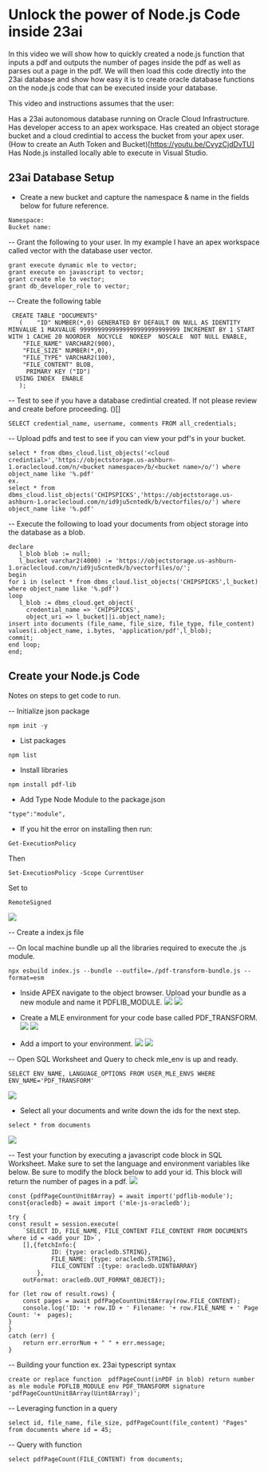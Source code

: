 # Unlock the power of Node.js Code inside 23ai
In this video we will show how to quickly created a node.js function that inputs a pdf and outputs the number of pages inside the pdf as well as parses out a page in the pdf. We will then load this code directly into the 23ai database and show how easy it is to create oracle database functions on the node.js code that can be executed inside your database. 

This video and instructions assumes that the user: 

Has a 23ai autonomous database running on Oracle Cloud Infrastructure. 
Has developer access to an apex workspace.
Has created an object storage bucket and a cloud credintial to access the bucket from your apex user. (How to create an Auth Token and Bucket)[https://youtu.be/CvyzCjdDvTU]
Has Node.js installed locally able to execute in Visual Studio.

## 23ai Database Setup
- Create a new bucket and capture the namespace & name in the fields below for future reference.
```
Namespace: 
Bucket name: 
```

-- Grant the following to your user. In my example I have an apex workspace called vector with the database user vector. 
```
grant execute dynamic mle to vector;
grant execute on javascript to vector;
grant create mle to vector;
grant db_developer_role to vector;
```

-- Create the following table
```
 CREATE TABLE "DOCUMENTS" 
   (	"ID" NUMBER(*,0) GENERATED BY DEFAULT ON NULL AS IDENTITY MINVALUE 1 MAXVALUE 9999999999999999999999999999 INCREMENT BY 1 START WITH 1 CACHE 20 NOORDER  NOCYCLE  NOKEEP  NOSCALE  NOT NULL ENABLE, 
	"FILE_NAME" VARCHAR2(900), 
	"FILE_SIZE" NUMBER(*,0), 
	"FILE_TYPE" VARCHAR2(100), 
	"FILE_CONTENT" BLOB, 
	 PRIMARY KEY ("ID")
  USING INDEX  ENABLE
   );
```

-- Test to see if you have a database credintial created. If not please review and create before proceeding. ()[]
```
SELECT credential_name, username, comments FROM all_credentials;
```

-- Upload pdfs and test to see if you can view your pdf's in your bucket. 
```
select * from dbms_cloud.list_objects('<cloud credintial>','https://objectstorage.us-ashburn-1.oraclecloud.com/n/<bucket namespace>/b/<bucket name>/o/') where object_name like '%.pdf'
ex.
select * from dbms_cloud.list_objects('CHIPSPICKS','https://objectstorage.us-ashburn-1.oraclecloud.com/n/id9ju5cntedk/b/vectorfiles/o/') where object_name like '%.pdf'
```

-- Execute the following to load your documents from object storage into the database as a blob.
```
declare
   l_blob blob := null;
   l_bucket varchar2(4000) := 'https://objectstorage.us-ashburn-1.oraclecloud.com/n/id9ju5cntedk/b/vectorfiles/o/';
begin
for i in (select * from dbms_cloud.list_objects('CHIPSPICKS',l_bucket) where object_name like '%.pdf')
loop
   l_blob := dbms_cloud.get_object(
     credential_name => 'CHIPSPICKS',
     object_uri => l_bucket||i.object_name);
insert into documents (file_name, file_size, file_type, file_content) values(i.object_name, i.bytes, 'application/pdf',l_blob);
commit;
end loop;
end;
```

## Create your Node.js Code
Notes on steps to get code to run. 

-- Initialize json package
```
npm init -y
```

- List packages
```
npm list
```

- Install libraries
```
npm install pdf-lib
```

- Add Type Node Module to the package.json
```
"type":"module",
```

- If you hit the error on installing then run:
```
Get-ExecutionPolicy
```
Then
```
Set-ExecutionPolicy -Scope CurrentUser
```
Set to 
```
RemoteSigned
```

![](assets/2025-03-24-10-16-00.png)

-- Create a index.js file

-- On local machine bundle up all the libraries required to execute the .js module. 
```
npx esbuild index.js --bundle --outfile=./pdf-transform-bundle.js --format=esm
```

- Inside APEX navigate to the object browser. Upload your bundle as a new module and name it PDFLIB_MODULE. 
![](assets/2025-04-23-10-03-02.png)
![](assets/2025-04-23-10-03-55.png)

- Create a MLE environment for your code base called PDF_TRANSFORM.
![](assets/2025-04-23-10-05-00.png)
![](assets/2025-04-23-10-07-17.png)

- Add a import to your environment. 
![](assets/2025-04-23-10-08-22.png)
![](assets/2025-04-23-10-09-01.png)


-- Open SQL Worksheet and Query to check mle_env is up and ready. 
```
SELECT ENV_NAME, LANGUAGE_OPTIONS FROM USER_MLE_ENVS WHERE ENV_NAME='PDF_TRANSFORM'
```
![](assets/2025-04-23-10-10-35.png)

- Select all your documents and write down the ids for the next step. 
```
select * from documents
```
![](assets/2025-04-23-10-15-48.png)

-- Test your function by executing a javascript code block in SQL Worksheet. Make sure to set the language and environment variables like below. Be sure to modify the block below to add your id. This block will return the number of pages in a pdf. 
![](assets/2025-04-23-10-12-31.png)
 
```
const {pdfPageCountUnit8Array} = await import('pdflib-module');
const{oracledb} = await import ('mle-js-oracledb');

try {
const result = session.execute(
    `SELECT ID, FILE_NAME, FILE_CONTENT FILE_CONTENT FROM DOCUMENTS where id = <add your ID>`,
    [],{fetchInfo:{
            ID: {type: oracledb.STRING},
            FILE_NAME: {type: oracledb.STRING},
            FILE_CONTENT :{type: oracledb.UINT8ARRAY}
        },
    outFormat: oracledb.OUT_FORMAT_OBJECT});

for (let row of result.rows) {
    const pages = await pdfPageCountUnit8Array(row.FILE_CONTENT);
    console.log('ID: '+ row.ID + ' Filename: '+ row.FILE_NAME + ' Page Count: '+  pages);
}
}
catch (err) {
    return err.errorNum + " " + err.message;
}
```


-- Building your function ex. 23ai typescript syntax
```
create or replace function  pdfPageCount(inPDF in blob) return number
as mle module PDFLIB_MODULE env PDF_TRANSFORM signature 'pdfPageCountUnit8Array(Uint8Array)';
```

-- Leveraging function in a query
```
select id, file_name, file_size, pdfPageCount(file_content) "Pages" from documents where id = 45;
```

-- Query with function
```
select pdfPageCount(FILE_CONTENT) from documents;
```